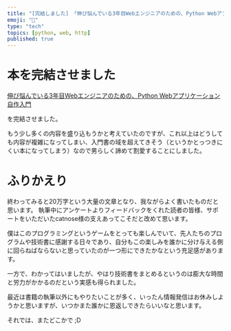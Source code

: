 ```yaml
---
title: "[完結しました] 「伸び悩んでいる3年目Webエンジニアのための、Python Webアプリケーション自作入門」"
emoji: "🚶"
type: "tech"
topics: [python, web, http]
published: true
---
```


# 本を完結させました

[伸び悩んでいる3年目Webエンジニアのための、Python Webアプリケーション自作入門](https://zenn.dev/bigen1925/books/introduction-to-web-application-with-python)

を完結させました。

もう少し多くの内容を盛り込もうかと考えていたのですが、これ以上はどうしても内容が複雑になってしまい、入門書の域を超えてきそう（というかとっつきにくい本になってしまう）なので男らしく諦めて割愛することにしました。

# ふりかえり
終わってみると20万字という大量の文章となり、我ながらよく書いたものだと思います。
執筆中にアンケートよりフィードバックをくれた読者の皆様、サポートをいただいたcatnose様の支えあってこそだと改めて思います。

僕はこのプログラミングというゲームをとっても楽しんでいて、先人たちのプログラムや技術書に感謝する日々であり、自分もこの楽しみを誰かに分け与える側に回らねばならないと思っていたのが一つ形にできたかなという充足感があります。

一方で、わかってはいましたが、やはり技術書をまとめるというのは膨大な時間と労力がかかるのだという実感も得られました。

最近は書籍の執筆以外にもやりたいことが多く、いったん情報発信はお休みしようかと思いますが、いつかまた誰かに恩返しできたらいいなと思います。


それでは、またどこかで ;D